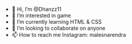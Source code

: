 - 👋 Hi, I’m @Dhanzz11
- 👀 I’m interested in game
- 🌱 I’m currently learning HTML & CSS
- 💞️ I’m looking to collaborate on anyone
- 📫 How to reach me Instagram: malesnarendra

<!---
Dhanzz11/Dhanzz11 is a ✨ special ✨ repository because its `README.md` (this file) appears on your GitHub profile.
You can click the Preview link to take a look at your changes.
--->
